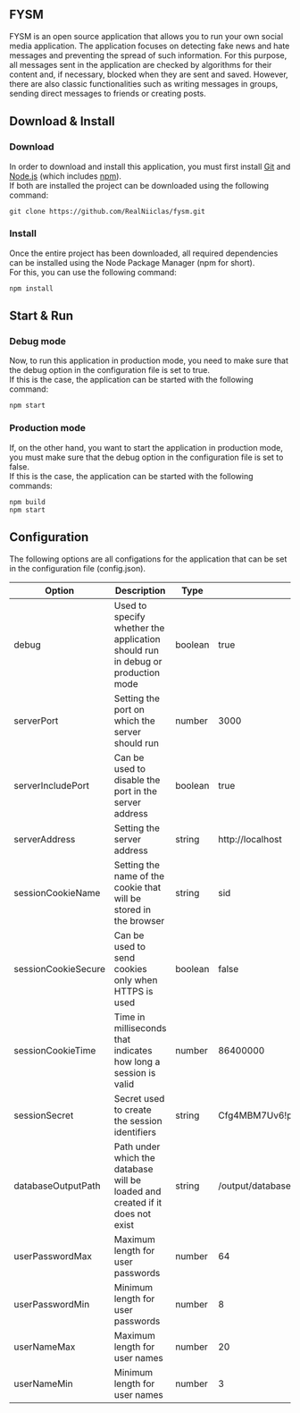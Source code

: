 ## FYSM
FYSM is an open source application that allows you to run your own social media application. The application focuses on detecting fake news and hate messages and preventing the spread of such information. For this purpose, all messages sent in the application are checked by algorithms for their content and, if necessary, blocked when they are sent and saved. However, there are also classic functionalities such as writing messages in groups, sending direct messages to friends or creating posts.

## Download & Install
### Download
In order to download and install this application, you must first install [Git](https://git-scm.com) and [Node.js](https://nodejs.org) (which includes [npm](https://www.npmjs.com)).\
If both are installed the project can be downloaded using the following command:

    git clone https://github.com/RealNiiclas/fysm.git
    
### Install
Once the entire project has been downloaded, all required dependencies can be installed using the Node Package Manager (npm for short).\
For this, you can use the following command:

    npm install

## Start & Run
### Debug mode
Now, to run this application in production mode, you need to make sure that the debug option in the configuration file is set to true.\
If this is the case, the application can be started with the following command:

    npm start

### Production mode
If, on the other hand, you want to start the application in production mode, you must make sure that the debug option in the configuration file is set to false.\
If this is the case, the application can be started with the following commands:

    npm build
    npm start

## Configuration
The following options are all configations for the application that can be set in the configuration file (config.json).

Option | Description | Type | Default
--- | --- | --- | ---
debug | Used to specify whether the application should run in debug or production mode | boolean | true
serverPort | Setting the port on which the server should run | number | 3000
serverIncludePort | Can be used to disable the port in the server address | boolean | true
serverAddress | Setting the server address | string | http[]()://localhost
sessionCookieName | Setting the name of the cookie that will be stored in the browser | string | sid
sessionCookieSecure | Can be used to send cookies only when HTTPS is used | boolean | false
sessionCookieTime | Time in milliseconds that indicates how long a session is valid | number |86400000
sessionSecret | Secret used to create the session identifiers | string | Cfg4MBM7Uv6!p!QUHACpahP5de%m*$Zs
databaseOutputPath | Path under which the database will be loaded and created if it does not exist | string | /output/database.db
userPasswordMax | Maximum length for user passwords | number | 64
userPasswordMin | Minimum length for user passwords | number | 8
userNameMax | Maximum length for user names | number | 20
userNameMin | Minimum length for user names | number | 3